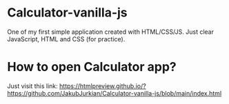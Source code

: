 # Calculator-vanilla-js
One of my first simple application created with HTML/CSS/JS.
Just clear JavaScript, HTML and CSS (for practice).
# How to open Calculator app?
Just visit this link: https://htmlpreview.github.io/?https://github.com/JakubJurkian/Calculator-vanilla-js/blob/main/index.html
